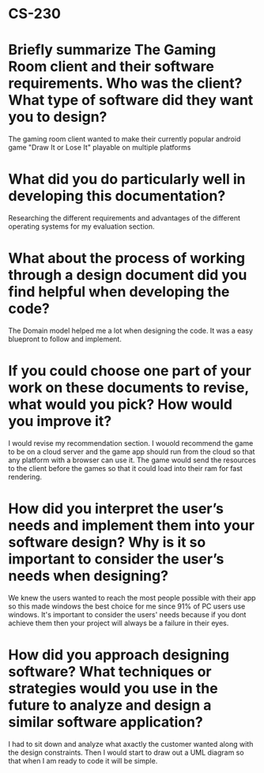 # CS-230

# Briefly summarize The Gaming Room client and their software requirements. Who was the client? What type of software did they want you to design?

The gaming room client wanted to make their currently popular android game "Draw It or Lose It" playable on multiple platforms  

# What did you do particularly well in developing this documentation?

Researching the different requirements and advantages of the different operating systems for my evaluation section.

# What about the process of working through a design document did you find helpful when developing the code?

The Domain model helped me a lot when designing the code. It was a easy bluepront to follow and implement.

# If you could choose one part of your work on these documents to revise, what would you pick? How would you improve it?

I would revise my recommendation section. I wouold recommend the game to be on a cloud server and the game app should run from the cloud so that any platform with a browser can use it. The game would send the resources to the client before the games so that it could load into their ram for fast rendering.

# How did you interpret the user’s needs and implement them into your software design? Why is it so important to consider the user’s needs when designing?

We knew the users wanted to reach the most people possible with their app so this made windows the best choice for me since 91% of PC users use windows. It's important to consider the users' needs because if you dont achieve them then your project will always be a failure in their eyes.

# How did you approach designing software? What techniques or strategies would you use in the future to analyze and design a similar software application?

I had to sit down and analyze what axactly the customer wanted along with the design constraints. Then I would start to draw out a UML diagram so that when I am ready to code it will be simple. 
